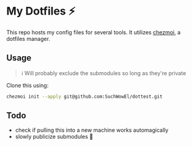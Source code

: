 # My Dotfiles ⚡

This repo hosts my config files for several tools. It utilizes
[chezmoi](https://github.com/twpayne/chezmoi), a dotfiles manager.

## Usage

> ℹ️ Will probably exclude the submodules so long as they're private

Clone this using:

```bash
chezmoi init --apply git@github.com:SuchWowEl/dottest.git
```


## Todo

- check if pulling this into a new machine works automagically
- slowly publicize submodules 👀
